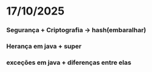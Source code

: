 # 17/10/2025
### Segurança + Criptografia -> hash(embaralhar)
### Herança em java + super
### exceções em java + diferenças entre elas


